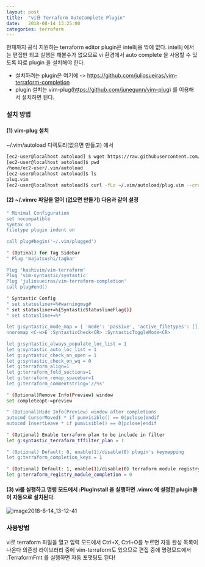 ```yaml
---
layout: post
title:  "vi용 Terraform AutoComplete Plugin"
date:   2018-08-14 13:25:00
categories: terraform
---
```


현재까지 공식 지원하는 terraform editor plugin은 intellij용 밖에 없다.
intellij 에서는 편집만 되고 실행은 해볼수가 없으므로 vi 환경에서 auto complete 을 사용할 수 있도록 따로  plugin 을 설치해야 한다.
* 설치하려는 plugin은 여기에 -> https://github.com/juliosueiras/vim-terraform-completion
* plugin 설치는 vim-plug(https://github.com/junegunn/vim-plug) 를 이용해서 설치하면 된다.

### 설치 방법 ###
#### (1) vim-plug 설치 ####
~/.vim/autoload 디렉토리(없으면 만들고) 에서 
```bash
[ec2-user@localhost autoload] $ wget https://raw.githubusercontent.com/junegunn/vim-plug/master/plug.vim
[ec2-user@localhost autoload]$ pwd
/home/ec2-user/.vim/autoload
[ec2-user@localhost autoload]$ ls
plug.vim
[ec2-user@localhost autoload]$ curl -fLo ~/.vim/autoload/plug.vim --create-dirs https://raw.githubusercontent.com/junegunn/vim-plug/master/plug.vim
```
#### (2) ~/.vimrc 파일을 열어 (없으면 만들기) 다음과 같이 설정 ####
```bash
" Minimal Configuration
set nocompatible
syntax on
filetype plugin indent on
 
call plug#begin('~/.vim/plugged')
 
" (Optinal) for Tag Sidebar
" Plug 'majutsushi/tagbar'
 
Plug 'hashivim/vim-terraform'
Plug 'vim-syntastic/syntastic'
Plug 'juliosueiras/vim-terraform-completion'
call plug#end()
 
" Syntastic Config
" set statusline+=%#warningmsg#
" set statusline+=%{SyntasticStatuslineFlag()}
" set statusline+=%*
 
let g:syntastic_mode_map = { 'mode': 'passive', 'active_filetypes': [],'passive_filetypes': [] }
nnoremap <C-w>E :SyntasticCheck<CR> :SyntasticToggleMode<CR>
 
let g:syntastic_always_populate_loc_list = 1
let g:syntastic_auto_loc_list = 1
let g:syntastic_check_on_open = 1
let g:syntastic_check_on_wq = 0
let g:terraform_align=1
let g:terraform_fold_sections=1
let g:terraform_remap_spacebar=1
let g:terraform_commentstring='//%s'
 
" (Optional)Remove Info(Preview) window
set completeopt-=preview
 
" (Optional)Hide Info(Preview) window after completions
autocmd CursorMovedI * if pumvisible() == 0|pclose|endif
autocmd InsertLeave * if pumvisible() == 0|pclose|endif
 
" (Optional) Enable terraform plan to be include in filter
let g:syntastic_terraform_tffilter_plan = 1
 
" (Optional) Default: 0, enable(1)/disable(0) plugin's keymapping
let g:terraform_completion_keys = 1
 
" (Optional) Default: 1, enable(1)/disable(0) terraform module registry completion
let g:terraform_registry_module_completion = 0
```

#### (3) vi를 실행하고 명령 모드에서 :PlugInstall 을 실행하면 .vimrc 에 설정한 plugin들이 자동으로 설치된다. ####
![image2018-8-14_13-12-41](https://user-images.githubusercontent.com/47875462/53388025-f7804100-39cc-11e9-8f27-8940ae216237.png)

### 사용방법 ###
vi로 terraform 파일을 열고 입력 모드에서 Ctrl+X, Ctrl+O를 누르면 자동 완성 목록이 나온다
의존성 라이브러리 중에 vim-terraform도 있으므로 편집 중에 명령모드에서 :TerraformFmt 를 실행하면 자동 포맷팅도 된다!


